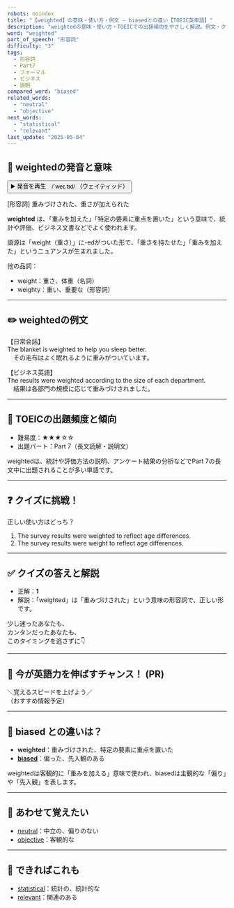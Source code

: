 ```yaml
---
robots: noindex
title: "【weighted】の意味・使い方・例文 ― biasedとの違い【TOEIC英単語】"
description: "weightedの意味・使い方・TOEICでの出題傾向をやさしく解説。例文・クイズ付きでbiasedとの違いもわかりやすく学べます。"
word: "weighted"
part_of_speech: "形容詞"
difficulty: "3"
tags:
  - 形容詞
  - Part7
  - フォーマル
  - ビジネス
  - 説明
compared_word: "biased"
related_words:
  - "neutral"
  - "objective"
next_words:
  - "statistical"
  - "relevant"
last_update: "2025-05-04"
---
```


## 🔰 weightedの発音と意味

<button class="play-audio" onclick="playTTS('weighted')">
  <span class="play-audio-main">
    ▶️ 発音を再生　/ˈweɪ.tɪd/
  </span>
  <span class="play-audio-sub">
    （ウェイティッド）
  </span>
</button>

[形容詞] 重みづけされた、重さが加えられた

**weighted** は、「重みを加えた」「特定の要素に重点を置いた」という意味で、統計や評価、ビジネス文書などでよく使われます。

語源は「weight（重さ）」に-edがついた形で、「重さを持たせた」「重みを加えた」というニュアンスが生まれました。

他の品詞：  
- weight：重さ、体重（名詞）
- weighty：重い、重要な（形容詞）

---

## ✏️ weightedの例文

【日常会話】  
The blanket is weighted to help you sleep better.  
　その毛布はよく眠れるように重みがついています。

【ビジネス英語】  
The results were weighted according to the size of each department.  
　結果は各部門の規模に応じて重みづけされました。

---

## 🎯 TOEICの出題頻度と傾向

- 難易度：★★★☆☆
- 出題パート：Part 7（長文読解・説明文）

weightedは、統計や評価方法の説明、アンケート結果の分析などでPart 7の長文中に出題されることが多い単語です。

---

## ❓ クイズに挑戦！

正しい使い方はどっち？

1. The survey results were weighted to reflect age differences.  
2. The survey results were weight to reflect age differences.

---

## ✅ クイズの答えと解説

- 正解：**1**
- 解説：「weighted」は「重みづけされた」という意味の形容詞で、正しい形です。

少し迷ったあなたも、  
カンタンだったあなたも、  
このタイミングを逃さずに👇️

---

## 🚀 今が英語力を伸ばすチャンス！ (PR)

<div class="info-center">
＼覚えるスピードを上げよう／<br>  
（おすすめ情報予定）
</div>

---

## 🤔  biased との違いは？

- **weighted**：重みづけされた、特定の要素に重点を置いた
- **[biased](/biased)**：偏った、先入観のある

weightedは客観的に「重みを加える」意味で使われ、biasedは主観的な「偏り」や「先入観」を表します。

---

## 🧩 あわせて覚えたい

- [neutral](/neutral)：中立の、偏りのない
- [objective](/objective)：客観的な

---

## 📖 できればこれも

- [statistical](/statistical)：統計の、統計的な
- [relevant](/relevant)：関連のある

<!-- cvid: aid09_bid17 -->
